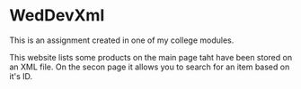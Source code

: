 # WedDevXml
This is an assignment created in one of my college modules.


This website lists some products on the main page taht have been stored on an XML file.
On the secon page it allows you to search for an item based on it's ID.
